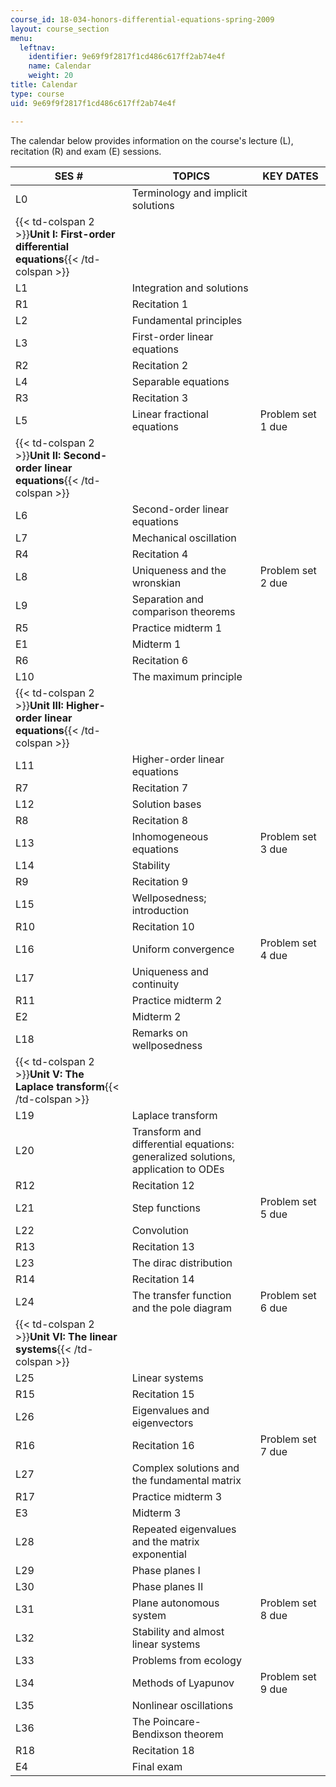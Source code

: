```yaml
---
course_id: 18-034-honors-differential-equations-spring-2009
layout: course_section
menu:
  leftnav:
    identifier: 9e69f9f2817f1cd486c617ff2ab74e4f
    name: Calendar
    weight: 20
title: Calendar
type: course
uid: 9e69f9f2817f1cd486c617ff2ab74e4f

---
```


The calendar below provides information on the course's lecture (L), recitation (R) and exam (E) sessions.

| SES # | TOPICS | KEY DATES |
| --- | --- | --- |
| L0 | Terminology and implicit solutions | &nbsp; |
| {{< td-colspan 2 >}}**Unit I: First-order differential equations**{{< /td-colspan >}} |||
| L1 | Integration and solutions | &nbsp; |
| R1 | Recitation 1 | &nbsp; |
| L2 | Fundamental principles | &nbsp; |
| L3 | First-order linear equations | &nbsp; |
| R2 | Recitation 2 | &nbsp; |
| L4 | Separable equations | &nbsp; |
| R3 | Recitation 3 | &nbsp; |
| L5 | Linear fractional equations | Problem set 1 due |
| {{< td-colspan 2 >}}**Unit II: Second-order linear equations**{{< /td-colspan >}} |||
| L6 | Second-order linear equations | &nbsp; |
| L7 | Mechanical oscillation | &nbsp; |
| R4 | Recitation 4 | &nbsp; |
| L8 | Uniqueness and the wronskian | Problem set 2 due |
| L9 | Separation and comparison theorems | &nbsp; |
| R5 | Practice midterm 1 | &nbsp; |
| E1 | Midterm 1 | &nbsp; |
| R6 | Recitation 6 | &nbsp; |
| L10 | The maximum principle | &nbsp; |
| {{< td-colspan 2 >}}**Unit III: Higher-order linear equations**{{< /td-colspan >}} |||
| L11 | Higher-order linear equations | &nbsp; |
| R7 | Recitation 7 | &nbsp; |
| L12 | Solution bases | &nbsp; |
| R8 | Recitation 8 | &nbsp; |
| L13 | Inhomogeneous equations | Problem set 3 due |
| L14 | Stability | &nbsp; |
| R9 | Recitation 9 | &nbsp; |
| L15 | Wellposedness; introduction | &nbsp; |
| R10 | Recitation 10 | &nbsp; |
| L16 | Uniform convergence | Problem set 4 due |
| L17 | Uniqueness and continuity | &nbsp; |
| R11 | Practice midterm 2 | &nbsp; |
| E2 | Midterm 2 | &nbsp; |
| L18 | Remarks on wellposedness | &nbsp; |
| {{< td-colspan 2 >}}**Unit V: The Laplace transform**{{< /td-colspan >}} |||
| L19 | Laplace transform | &nbsp; |
| L20 | Transform and differential equations: generalized solutions, application to ODEs | &nbsp; |
| R12 | Recitation 12 | &nbsp; |
| L21 | Step functions | Problem set 5 due |
| L22 | Convolution | &nbsp; |
| R13 | Recitation 13 | &nbsp; |
| L23 | The dirac distribution | &nbsp; |
| R14 | Recitation 14 | &nbsp; |
| L24 | The transfer function and the pole diagram | Problem set 6 due |
| {{< td-colspan 2 >}}**Unit VI: The linear systems**{{< /td-colspan >}} |||
| L25 | Linear systems | &nbsp; |
| R15 | Recitation 15 | &nbsp; |
| L26 | Eigenvalues and eigenvectors | &nbsp; |
| R16 | Recitation 16 | Problem set 7 due |
| L27 | Complex solutions and the fundamental matrix | &nbsp; |
| R17 | Practice midterm 3 | &nbsp; |
| E3 | Midterm 3 | &nbsp; |
| L28 | Repeated eigenvalues and the matrix exponential | &nbsp; |
| L29 | Phase planes I | &nbsp; |
| L30 | Phase planes II | &nbsp; |
| L31 | Plane autonomous system | Problem set 8 due |
| L32 | Stability and almost linear systems | &nbsp; |
| L33 | Problems from ecology | &nbsp; |
| L34 | Methods of Lyapunov | Problem set 9 due |
| L35 | Nonlinear oscillations | &nbsp; |
| L36 | The Poincare-Bendixson theorem | &nbsp; |
| R18 | Recitation 18 | &nbsp; |
| E4 | Final exam |